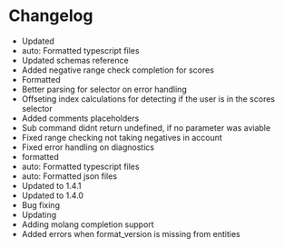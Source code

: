 # Changelog 
- Updated
- auto: Formatted typescript files
- Updated schemas reference
- Added negative range check completion for scores
- Formatted
- Better parsing for selector on error handling
- Offseting index calculations for detecting if the user is in the scores selector
- Added comments placeholders
- Sub command didnt return undefined, if no parameter was aviable
- Fixed range checking not taking negatives in account
- Fixed error handling on diagnostics
- formatted
- auto: Formatted typescript files
- auto: Formatted json files
- Updated to 1.4.1
- Updated to 1.4.0
- Bug fixing
- Updating
- Adding molang completion support
- Added errors when format_version is missing from entities